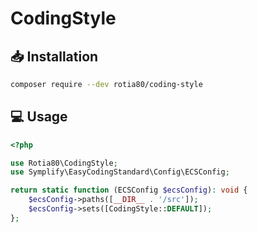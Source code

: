 # CodingStyle

## 📥 Installation

```sh
composer require --dev rotia80/coding-style
```

## 💻 Usage

```php
<?php

use Rotia80\CodingStyle;
use Symplify\EasyCodingStandard\Config\ECSConfig;

return static function (ECSConfig $ecsConfig): void {
    $ecsConfig->paths([__DIR__ . '/src']);
    $ecsConfig->sets([CodingStyle::DEFAULT]);
};
```